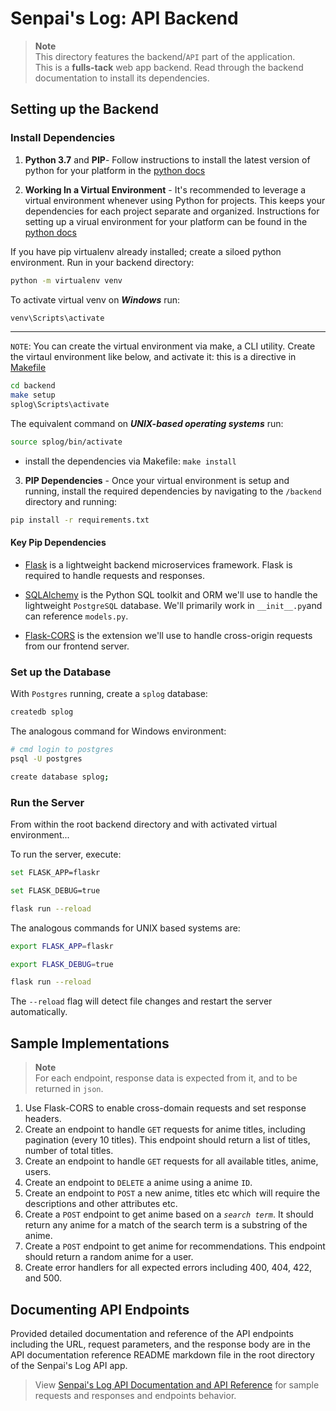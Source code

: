 # Senpai's Log: API Backend
> **Note**  
> This directory features the backend/`API` part of the application.  
> This is a **fulls-tack** web app backend. Read through the backend documentation to install its dependencies.

## Setting up the Backend

### Install Dependencies

1. **Python 3.7** and **PIP**- Follow instructions to install the latest version of python for your platform in the [python docs](https://docs.python.org/3/using/unix.html#getting-and-installing-the-latest-version-of-python)

2. **Working In a Virtual Environment** - It's recommended to leverage a virtual environment whenever using Python for projects. This keeps your dependencies for each project separate and organized. Instructions for setting up a virual environment for your platform can be found in the [python docs](https://packaging.python.org/guides/installing-using-pip-and-virtual-environments/)

If you have pip virtualenv already installed; create a siloed python environment. Run in your backend directory:

```bash
python -m virtualenv venv
```

To activate virtual venv on ***Windows*** run:

```bash
venv\Scripts\activate
```

---
`NOTE`: You can create the virtual environment via make, a CLI utility. 
Create the virtaul environment like below, and activate it: this is a directive in [Makefile](./Makefile) 
```bash
cd backend
make setup
splog\Scripts\activate
```

The equivalent command on ***UNIX-based operating systems*** run:

```bash
source splog/bin/activate
```


- install the dependencies via Makefile: `make install`

3. **PIP Dependencies** - Once your virtual environment is setup and running, install the required dependencies by navigating to the `/backend` directory and running:

```bash
pip install -r requirements.txt
```

#### Key Pip Dependencies

- [Flask](http://flask.pocoo.org/) is a lightweight backend microservices framework. Flask is required to handle requests and responses.

- [SQLAlchemy](https://www.sqlalchemy.org/) is the Python SQL toolkit and ORM we'll use to handle the lightweight `PostgreSQL` database. We'll primarily work in `__init__.py`and can reference `models.py`.

- [Flask-CORS](https://flask-cors.readthedocs.io/en/latest/#) is the extension we'll use to handle cross-origin requests from our frontend server.

### Set up the Database

With `Postgres` running, create a `splog` database:

```bash
createdb splog
```

The analogous command for Windows environment:
```bash
# cmd login to postgres
psql -U postgres
```

```bash
create database splog;
```


### Run the Server

From within the root backend directory and with activated virtual environment...

To run the server, execute:

```bash
set FLASK_APP=flaskr
```
```bash
set FLASK_DEBUG=true
```
```bash
flask run --reload
```

The analogous commands for UNIX based systems are:

```bash
export FLASK_APP=flaskr
```
```bash
export FLASK_DEBUG=true
```
```bash
flask run --reload
```

The `--reload` flag will detect file changes and restart the server automatically.

## Sample Implementations
> **Note**  
> For each endpoint, response data is expected from it, and to be returned in `json`.

1. Use Flask-CORS to enable cross-domain requests and set response headers.
2. Create an endpoint to handle `GET` requests for anime titles, including pagination (every 10 titles). This endpoint should return a list of titles, number of total titles.
3. Create an endpoint to handle `GET` requests for all available titles, anime, users.
4. Create an endpoint to `DELETE` a anime using a anime `ID`.
5. Create an endpoint to `POST` a new anime, titles etc which will require the descriptions and other attributes etc.
6. Create a `POST` endpoint to get anime based on a *`search term`*. It should return any anime for a match of the search term is a substring of the anime.
7. Create a `POST` endpoint to get anime for recommendations. This endpoint should  return a random anime for a user.
8. Create error handlers for all expected errors including 400, 404, 422, and 500.


## Documenting API Endpoints

Provided detailed documentation and reference of the API endpoints including the URL, request parameters, and the response body are in the API documentation reference README markdown file in the root directory of the Senpai's Log API app.

> View [Senpai's Log API Documentation and API Reference](../README.md) for sample requests and responses and endpoints behavior.